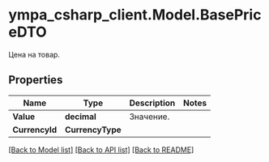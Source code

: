 # ympa_csharp_client.Model.BasePriceDTO
Цена на товар.

## Properties

Name | Type | Description | Notes
------------ | ------------- | ------------- | -------------
**Value** | **decimal** | Значение. | 
**CurrencyId** | **CurrencyType** |  | 

[[Back to Model list]](../README.md#documentation-for-models) [[Back to API list]](../README.md#documentation-for-api-endpoints) [[Back to README]](../README.md)

